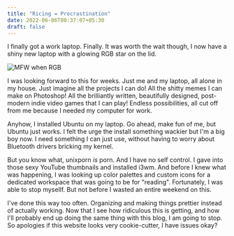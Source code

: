 ```yaml
---
title: "Ricing = Procrastination"
date: 2022-06-06T00:37:07+05:30
draft: false 
---
```

I finally got a work laptop. Finally. It was worth the wait though, I now have a shiny new laptop with a glowing RGB star on the lid. 

![MFW when RGB](/sotrue.jpeg)

I was looking forward to this for weeks. Just me and my laptop, all alone in my house. Just imagine all the projects I can do! All the shitty memes I can make on Photoshop! All the brilliantly written, beautifully designed, post-modern indie video games that I can play! Endless possibilities, all cut off from me because I needed my computer for work. 

Anyhow, I installed Ubuntu on my laptop. Go ahead, make fun of me, but Ubuntu just works. I felt the urge the install something wackier but I'm a big boy now. I need something I can just use, without having to worry about Bluetooth drivers bricking my kernel. 

But you know what, unixporn *is* porn. And I have no self control. I gave into those sexy YouTube thumbnails and installed i3wm. And before I knew what was happening, I was looking up color palettes and custom icons for a dedicated workspace that was going to be for "reading". Fortunately, I was able to stop mysellf. But not before I wasted an entire weekend on this. 

I've done this way too often. Organizing and making things prettier instead of actually working. Now that I see how ridiculous this is getting, and how I'll probably end up doing the same thing with this blog, I am going to stop. So apologies if this website looks very cookie-cutter, I have issues okay?

